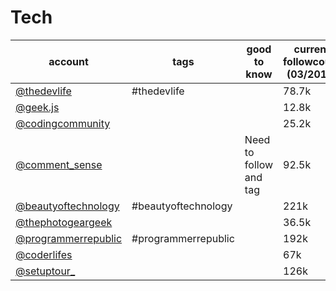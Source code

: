 # Tech
|                               account                                |        tags         |      good to know      | current followcount (03/2019) |
| -------------------------------------------------------------------- | ------------------- | ---------------------- | ----------------------------- |
| [@thedevlife](https://www.instagram.com/thedevlife/)                 | #thedevlife         |                        |78.7k|
| [@geek.js](https://www.instagram.com/geek.js/)                       |                     |                        |12.8k|
| [@codingcommunity](https://www.instagram.com/codingcommunity/)       |                     |                        |25.2k|
| [@comment_sense](https://www.instagram.com/comment_sense/)           |                     | Need to follow and tag |92.5k|
| [@beautyoftechnology](https://www.instagram.com/beautyoftechnology/) | #beautyoftechnology |                        |221k|
| [@thephotogeargeek](https://www.instagram.com/thephotogeargeek/)     |                     |                        |36.5k|
| [@programmerrepublic](https://www.instagram.com/programmerrepublic/) | #programmerrepublic |                        |192k|
| [@coderlifes](https://www.instagram.com/coderlifes/)                 |                     |                        |67k|
| [@setuptour_](https://www.instagram.com/setuptour_/)                 |                     |                        |126k|
